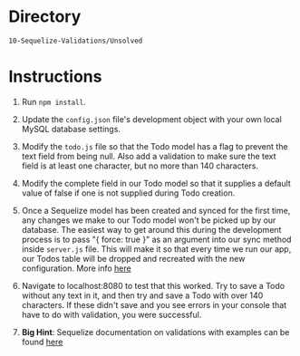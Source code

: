 # Directory

`10-Sequelize-Validations/Unsolved`

# Instructions

1. Run `npm install`.

1. Update the `config.json` file's development object with your own local MySQL database settings.

1. Modify the `todo.js` file so that the Todo model has a flag to prevent the text field from being null. Also add a validation to make sure the text field is at least one character, but no more than 140 characters.

1. Modify the complete field in our Todo model so that it supplies a default value of false if one is not supplied during Todo creation.

1. Once a Sequelize model has been created and synced for the first time, any changes we make to our Todo model won't be picked up by our database. The easiest way to get around this during the development process is to pass "{ force: true }" as an argument into our sync method inside `server.js` file. This will make it so that every time we run our app, our Todos table will be dropped and recreated with the new configuration. More info [here](http://docs.sequelizejs.com/class/lib/sequelize.js~Sequelize.html#instance-method-sync)

1. Navigate to localhost:8080 to test that this worked. Try to save a Todo without any text in it, and then try and save a Todo with over 140 characters. If these didn't save and you see errors in your console that have to do with validation, you were successful.

1. **Big Hint**: Sequelize documentation on validations with examples can be found [here](https://sequelize.org/master/manual/validations-and-constraints.html)
